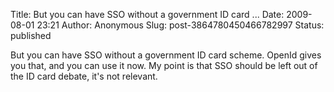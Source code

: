 Title: But you can have SSO without a government ID card ...
Date: 2009-08-01 23:21
Author: Anonymous
Slug: post-3864780450466782997
Status: published

But you can have SSO without a government ID card scheme. OpenId gives you that, and you can use it now. My point is that SSO should be left out of the ID card debate, it's not relevant.

